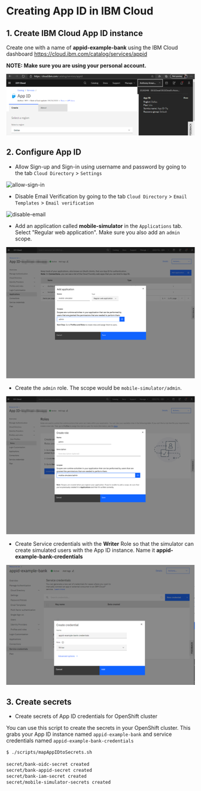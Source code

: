 # Creating App ID in IBM Cloud

## 1. Create IBM Cloud App ID instance

Create one with a name of **appid-example-bank** using the IBM Cloud dashboard https://cloud.ibm.com/catalog/services/appid

**NOTE: Make sure you are using your personal account.**

![IBM Cloud App ID Creation](../assets/generic/personal_account.png)

## 2. Configure App ID

* Allow Sign-up and Sign-in using username and password by going to the tab `Cloud Directory` > `Settings`

![allow-sign-in](https://github.com/IBM/example-bank/raw/main/images/allow-sign-in.png)

* Disable Email Verification by going to the tab `Cloud Directory` > `Email Templates` > `Email verification`

![disable-email](https://github.com/IBM/example-bank/raw/main/images/disable-email.png)

* Add an application called **mobile-simulator** in the `Applications` tab. Select "Regular web application". Make sure you also add an `admin` scope.

![application](https://github.com/IBM/example-bank/raw/main/images/new-app.png)

* Create the `admin` role. The scope would be `mobile-simulator/admin`.

![admin](https://github.com/IBM/example-bank/raw/main/images/create-role.png)

* Create Service credentials with the **Writer** Role so that the simulator can create simulated users with the App ID instance. Name it **appid-example-bank-credentials**

![service-scredentials](../assets/generic/appid-writer.png)

## 3. Create secrets

* Create secrets of App ID credentials for OpenShift cluster

You can use this script to create the secrets in your OpenShift cluster. This grabs your App ID instance named `appid-example-bank` and service credentials named `appid-example-bank-credentials`

```
$ ./scripts/mapAppIDtoSecrets.sh

secret/bank-oidc-secret created
secret/bank-appid-secret created
secret/bank-iam-secret created
secret/mobile-simulator-secrets created
```